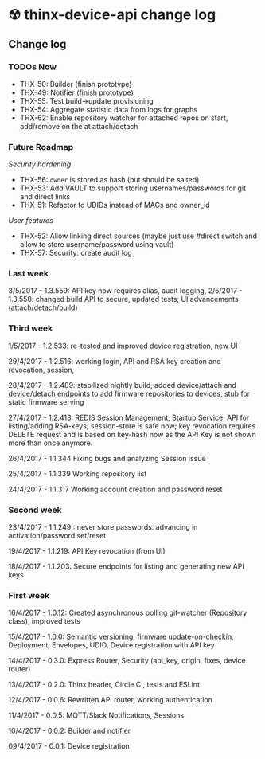 # ☢ thinx-device-api change log

## Change log

### TODOs Now

* THX-50: Builder (finish prototype)
* THX-49: Notifier (finish prototype)
* THX-55: Test build->update provisioning
* THX-54: Aggregate statistic data from logs for graphs
* THX-62: Enable repository watcher for attached repos on start, add/remove on the at attach/detach

### Future Roadmap

*Security hardening*

* THX-56: `owner` is stored as hash (but should be salted)
* THX-53: Add VAULT to support storing usernames/passwords for git and direct links
* THX-51: Refactor to UDIDs instead of MACs and owner_id

*User features*

* THX-52: Allow linking direct sources (maybe just use #direct switch and allow to store username/password using vault)
* THX-57: Security: create audit log


### Last week

3/5/2017 - 1.3.559: API key now requires alias, audit logging, 
2/5/2017 - 1.3.550: changed build API to secure, updated tests; UI advancements (attach/detach/build)

### Third week

1/5/2017 - 1.2.533: re-tested and improved device registration, new UI

29/4/2017 - 1.2.516: working login, API and RSA key creation and revocation, session,

28/4/2017 - 1.2.489: stabilized nightly build, added device/attach and device/detach endpoints to add firmware repositories to devices, stub for static firmware serving

27/4/2017 - 1.2.413: REDIS Session Management, Startup Service, API for listing/adding RSA-keys; session-store is safe now; key revocation requires DELETE request and is based on key-hash now as the API Key is not shown more than once anymore.

26/4/2017 - 1.1.344 Fixing bugs and analyzing Session issue

25/4/2017 - 1.1.339 Working repository list

24/4/2017 - 1.1.317 Working account creation and password reset

### Second week

23/4/2017 - 1.1.249:: never store passwords. advancing in activation/password set/reset

19/4/2017 - 1.1.219: API Key revocation (from UI)

18/4/2017 - 1.1.203: Secure endpoints for listing and generating new API keys

### First week

16/4/2017 - 1.0.12: Created asynchronous polling git-watcher (Repository class), improved tests

15/4/2017 - 1.0.0: Semantic versioning, firmware update-on-checkin, Deployment, Envelopes, UDID,
Device registration with API key

14/4/2017 - 0.3.0: Express Router, Security (api_key, origin, fixes, device router)

13/4/2017 - 0.2.0: Thinx header, Circle CI, tests and ESLint

12/4/2017 - 0.0.6: Rewritten API router, working authentication

11/4/2017 - 0.0.5: MQTT/Slack Notifications, Sessions

10/4/2017 - 0.0.2: Builder and notifier

09/4/2017 - 0.0.1: Device registration
